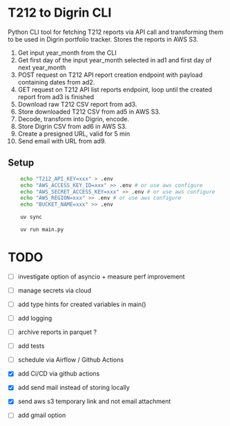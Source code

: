 # T212 to Digrin CLI
Python CLI tool for fetching T212 reports via API call and transforming them to be used in Digrin portfolio tracker. Stores the reports in AWS S3.

1. Get input year_month from the CLI
2. Get first day of the input year_month selected in ad1 and first day of next year_month
3. POST request on T212 API report creation endpoint with payload containing dates from ad2.
4. GET request on T212 API list reports endpoint, loop until the created report from ad3 is finished
5. Download raw T212 CSV report from ad3.
6. Store downloaded T212 CSV from ad5 in AWS S3.
7. Decode, transform into Digrin, encode.
8. Store Digrin CSV from ad6 in AWS S3.
9. Create a presigned URL, valid for 5 min
10. Send email with URL from ad9.

## Setup

```bash
    echo "T212_API_KEY=xxx" > .env
    echo "AWS_ACCESS_KEY_ID=xxx" >> .env # or use aws configure
    echo "AWS_SECRET_ACCESS_KEY=xxx" >> .env # or use aws configure
    echo "AWS_REGION=xxx" >> .env # or use aws configure
    echo "BUCKET_NAME=xxx" >> .env
```

```bash
    uv sync
```

```bash
    uv run main.py
```

# TODO

- [ ] investigate option of asyncio + measure perf improvement

- [ ] manage secrets via cloud

- [ ] add type hints for created variables in main()

- [ ] add logging

- [ ] archive reports in parquet ?

- [ ] add tests

- [ ] schedule via Airflow / Github Actions

- [x] add Ci/CD via github actions

- [x] add send mail instead of storing locally

- [x] send aws s3 temporary link and not email attachment

- [ ] add gmail option
